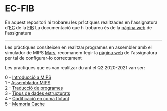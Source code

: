 # EC-FIB
En aquest repositori hi trobareu les pràctiques realitzades en l'assignatura d'[EC](https://www.fib.upc.edu/ca/estudis/graus/grau-en-enginyeria-informatica/pla-destudis/assignatures/EC) de la [FIB](https://www.fib.upc.edu/)
La documentació que hi trobareu és de la [pàgina web](https://docencia.ac.upc.edu/FIB/grau/EC/) de l'assignatura

----------------------------------------------------------------------
Les pràctiques consiteixen en realitzar programes en assembler amb el simulador de MIPS [Mars](http://courses.missouristate.edu/KenVollmar/MARS/), recomanem llegir la [pàgina web](https://docencia.ac.upc.edu/FIB/grau/EC/) de l'assignatura per tal de configurar-lo correctament

Les pràctiques que es van realitzar durant el Q2 2020-2021 van ser:

0 - [Introducció a MIPS](https://github.com/miquelt9/EC-FIB/tree/main/Pr%C3%A0ctiques/Pr%C3%A0ctica%200)  
1 - [Assemblador MIPS](https://github.com/miquelt9/EC-FIB/tree/main/Pr%C3%A0ctiques/Pr%C3%A0ctica%201)  
2 - [Traducció de programes](https://github.com/miquelt9/EC-FIB/tree/main/Pr%C3%A0ctiques/Pr%C3%A0ctica%202)  
3 - [Tipus de dades estructurats](https://github.com/miquelt9/EC-FIB/tree/main/Pr%C3%A0ctiques/Pr%C3%A0ctica%203)   
4 - [Codificació en coma flotant](https://github.com/miquelt9/EC-FIB/tree/main/Pr%C3%A0ctiques/Pr%C3%A0ctica%204)   
5 - [Memoria Cache](https://github.com/miquelt9/EC-FIB/tree/main/Pr%C3%A0ctiques/Pr%C3%A0ctica%205)   
